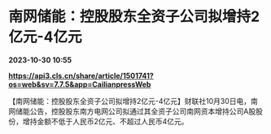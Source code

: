 # 南网储能：控股股东全资子公司拟增持2亿元-4亿元

**2023-10-30 10:55**

**https://api3.cls.cn/share/article/1501741?os=web&sv=7.7.5&app=CailianpressWeb**

【南网储能：控股股东全资子公司拟增持2亿元-4亿元】财联社10月30日电，南网储能公告，控股股东南方电网公司拟通过其全资子公司南网资本增持公司A股股份，增持金额不低于人民币2亿元、不超过人民币4亿元。
